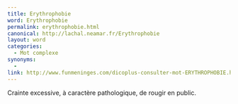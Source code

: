 ```yaml
---
title: Erythrophobie
word: Erythrophobie
permalink: erythrophobie.html
canonical: http://lachal.neamar.fr/Erythrophobie
layout: word
categories:
  - Mot complexe
synonyms:
  - 
link: http://www.funmeninges.com/dicoplus-consulter-mot-ERYTHROPHOBIE.html
---
```


Crainte excessive, à caractère pathologique, de rougir en public.

